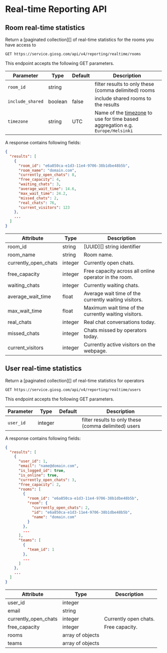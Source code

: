 Real-time Reporting API
=======================

## Room real-time statistics

Return a [paginated collection][] of real-time statistics for the rooms you have access to

`GET https://service.giosg.com/api/v4/reporting/realtime/rooms`

This endpoint accepts the following GET parameters.

Parameter        | Type    | Default | Description
-----------------|---------|---------|------------
`room_id`        | string  |         | filter results to only these (comma delimited) rooms
`include_shared` | boolean | false   | include shared rooms to the results
`timezone`       | string  | UTC     | Name of the [timezone](http://en.wikipedia.org/wiki/List_of_tz_database_time_zones "List of tz database time zones") to use for time based aggregation e.g. `Europe/Helsinki`


A response contains following fields:

```json
{
  "results": [
    {
      "room_id": "e6a850ca-e1d3-11e4-9706-38b1dbe48b5b",
      "room_name": "domain.com",
      "currently_open_chats": 8,
      "free_capacity": 4,
      "waiting_chats": 3,
      "average_wait_time": 14.6,
      "max_wait_time": 24.2,
      "missed_chats": 2,
      "real_chats": 76,
      "current_visitors": 123
    },
    ...
  ]
}
```

Attribute            | Type     | Description
---------------------|----------|------------
room_id              | string   | [UUID][] string identifier
room_name            | string   | Room name.
currently_open_chats | integer  | Currently open chats.
free_capacity        | integer  | Free capacity across all online operator in the room.
waiting_chats        | integer  | Currently waiting chats.
average_wait_time    | float    | Average wait time of the currently waiting visitors.
max_wait_time        | float    | Maximum wait time of the currently waiting visitors.
real_chats           | integer  | Real chat conversations today.
missed_chats         | integer  | Chats missed by operators today.
current_visitors     | integer  | Currently active visitors on the webpage.


## User real-time statistics

Return a [paginated collection][] of real-time statistics for operators

`GET https://service.giosg.com/api/v4/reporting/realtime/users`

This endpoint accepts the following GET parameters.

Parameter        | Type     | Default | Description
-----------------|----------|---------|------------
`user_id`        | integer  |         | filter results to only these (comma delimited) users

A response contains following fields:

```json
{
  "results": [
    {
      "user_id": 1,
      "email": "name@domain.com",
      "is_logged_id": true,
      "is_online": true,
      "currently_open_chats": 3,
      "free_capacity": 2,
      "rooms": [
        {
          "room_id": "e6a850ca-e1d3-11e4-9706-38b1dbe48b5b",
          "room": {
            "currently_open_chats": 2,
            "id": "e6a850ca-e1d3-11e4-9706-38b1dbe48b5b",
            "name": "domain.com"
          }
        },
        ...
      ],
      "teams": [
        {
          "team_id": 1
        },
        ...
      ]
    },
    ...
  ]
}
```

Attribute            | Type     | Description
---------------------|----------|------------
user_id              | integer  |
email                | string   |
currently_open_chats | integer  | Currently open chats.
free_capacity        | integer  | Free capacity.
rooms                | array of objects |
teams                | array of objects |
